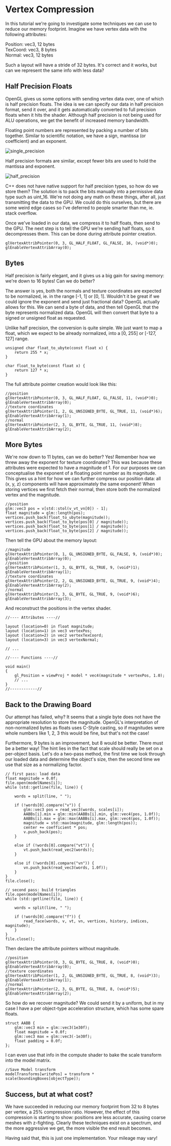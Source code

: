 # Vertex Compression
In this tutorial we're going to investigate some techniques we can use to reduce our memory footprint. Imagine we have vertex data with the following attributes:

Position: vec3, 12 bytes \
TexCoord: vec3, 8 bytes \
Normal: vec3, 12 bytes

Such a layout will have a stride of 32 bytes. It's correct and it works, but can we represent the same info with less data?

## Half Precision Floats
OpenGL gives us some options with sending vertex data over, one of which is half precision floats. The idea is we can specify our data in half precision format, send it over, and it gets automatically converted to full precision floats when it hits the shader. Although half precision is not being used for ALU operations, we get the benefit of increased memory bandwidth.

Floating point numbers are represented by packing a number of bits together. Similar to scientific notation, we have a sign, mantissa (or coefficient) and an exponent.

![single_precision](img/single_precision.jpg)

Half precision formats are similar, except fewer bits are used to hold the mantissa and exponent.

![half_precision](img/half_precision.webp)

C++ does not have native support for half precision types, so how do we store them? The solution is to pack the bits manually into a permissive data type such as uint_16. We're not doing any math on these things, after all, just transmitting the data to the GPU. We could do this ourselves, but there are some weird edge cases so I've deferred to people smarter than me, ie. stack overflow.

Once we've loaded in our data, we compress it to half floats, then send to the GPU. The next step is to tell the GPU we're sending half floats, so it decompresses them. This can be done during attribute pointer creation.
```
glVertexAttribPointer(0, 3, GL_HALF_FLOAT, GL_FALSE, 16, (void*)0);
glEnableVertexAttribArray(0);
```

## Bytes
Half precision is fairly elegant, and it gives us a big gain for saving memory: we're down to 16 bytes! Can we do better?

The answer is yes, both the normals and texture coordinates are expected to be normalized, ie. in the range [-1, 1] or [0, 1]. Wouldn't it be great if we could ignore the exponent and send just fractional data? OpenGL actually allows for this. We can send a byte of data, and then tell OpenGL that the byte represents normalized data. OpenGL will then convert that byte to a signed or unsigned float as requested.

Unlike half precision, the conversion is quite simple. We just want to map a float, which we expect to be already normalized, into a [0, 255] or [-127, 127] range.
```
unsigned char float_to_ubyte(const float x) {
    return 255 * x;
}

char float_to_byte(const float x) {
    return 127 * x;
}
```

The full attribute pointer creation would look like this:
```
//position
glVertexAttribPointer(0, 3, GL_HALF_FLOAT, GL_FALSE, 11, (void*)0);
glEnableVertexAttribArray(0);
//texture coordinates
glVertexAttribPointer(1, 2, GL_UNSIGNED_BYTE, GL_TRUE, 11, (void*)6);
glEnableVertexAttribArray(1);
//normal
glVertexAttribPointer(2, 3, GL_BYTE, GL_TRUE, 11, (void*)8);
glEnableVertexAttribArray(2);
```

## More Bytes
We're now down to 11 bytes, can we do better? Yes! Remember how we threw away the exponent for texture coordinates? This was because these attributes were expected to have a magnitude of 1. For our purposes we can conceptualise the exponent of a floating point number as its magnitude. This gives us a hint for how we can further compress our position data: all (x, y, z) components will have approximately the same exponent! When storing vertices we first fetch their normal, then store both the normalized vertex and the magnitude.
```
//position
glm::vec3 pos = v[std::stol(v_vt_vn[0]) - 1];
float magnitude = glm::length(pos);
vertices.push_back(float_to_ubyte(magnitude));
vertices.push_back(float_to_byte(pos[0] / magnitude));
vertices.push_back(float_to_byte(pos[1] / magnitude));
vertices.push_back(float_to_byte(pos[2] / magnitude));
```

Then tell the GPU about the memory layout:
```
//magnitude
glVertexAttribPointer(0, 1, GL_UNSIGNED_BYTE, GL_FALSE, 9, (void*)0);
glEnableVertexAttribArray(0);
//position
glVertexAttribPointer(1, 3, GL_BYTE, GL_TRUE, 9, (void*)1);
glEnableVertexAttribArray(1);
//texture coordinates
glVertexAttribPointer(2, 2, GL_UNSIGNED_BYTE, GL_TRUE, 9, (void*)4);
glEnableVertexAttribArray(2);
//normal
glVertexAttribPointer(3, 3, GL_BYTE, GL_TRUE, 9, (void*)6);
glEnableVertexAttribArray(3);
```

And reconstruct the positions in the vertex shader.
```
//---- Attributes ----//

layout (location=0) in float magnitude;
layout (location=1) in vec3 vertexPos;
layout (location=2) in vec2 vertexTexCoord;
layout (location=3) in vec3 vertexNormal;

// ...

//---- Functions ----//

void main()
{
    gl_Position = viewProj * model * vec4(magnitude * vertexPos, 1.0);
    // ...
}
//------------//
```

## Back to the Drawing Board
Our attempt has failed, why? It seems that a single byte does not have the appropriate
resolution to store the magnitude. OpenGL's interpretation of non-normalized bytes as floats uses C-Style casting,
so if magnitudes were whole numbers like 1, 2, 3 this would be fine, but that's not the case!

Furthermore, 9 bytes is an improvement, but 8 would be better. There must be a better way!
The hint lies in the fact that scale should really be set on a per-object basis.
Let's do a two-pass method, the first time we look through our loaded data and determine the object's size,
then the second time we use that size as a normalizing factor.

```
// first pass: load data
float magnitude = 0.0f;
file.open(modelNames[i]);
while (std::getline(file, line)) {

    words = split(line, " ");

    if (!words[0].compare("v")) {
        glm::vec3 pos = read_vec3(words, scales[i]);
        AABBs[i].min = glm::min(AABBs[i].min, glm::vec4(pos, 1.0f));
        AABBs[i].max = glm::max(AABBs[i].max, glm::vec4(pos, 1.0f));
        magnitude = std::max(magnitude, glm::length(pos));
        center += coefficient * pos;
        v.push_back(pos);
    }

    else if (!words[0].compare("vt")) {
        vt.push_back(read_vec2(words));
    }

    else if (!words[0].compare("vn")) {
        vn.push_back(read_vec3(words, 1.0f));
    }
}
file.close();

// second pass: build triangles
file.open(modelNames[i]);
while (std::getline(file, line)) {

    words = split(line, " ");

    if (!words[0].compare("f")) {
        read_face(words, v, vt, vn, vertices, history, indices, magnitude);
    }
}
file.close();
```

Then declare the attribute pointers without magnitude.
```
//position
glVertexAttribPointer(0, 3, GL_BYTE, GL_TRUE, 8, (void*)0);
glEnableVertexAttribArray(0);
//texture coordinates
glVertexAttribPointer(1, 2, GL_UNSIGNED_BYTE, GL_TRUE, 8, (void*)3);
glEnableVertexAttribArray(1);
//normal
glVertexAttribPointer(2, 3, GL_BYTE, GL_TRUE, 8, (void*)5);
glEnableVertexAttribArray(2);
```

So how do we recover magnitude? We could send it by a uniform, but in my case I have a per object-type acceleration structure, which has some spare floats.

```
struct AABB {
    glm::vec3 min = glm::vec3(1e30f);
    float magnitude = 0.0f;
    glm::vec3 max = glm::vec3(-1e30f);
    float padding = 0.0f;
};
```

I can even use that info in the compute shader to bake the scale transform into the model matrix.
```
//Save Model transform
modelTransforms[writePos] = transform * scale(boundingBoxes[objectType]);
```

## Success, but at what cost?
We have succeeded in reducing our memory footprint from 32 to 8 bytes per vertex, a 25% compression ratio.
However, the effect of this compression is starting to show: positions are less accurate, causing coarse meshes with z-fighting.
Clearly these techniques exist on a spectrum, and the more aggressive we get, the more visible the end result becomes.

Having said that, this is just one implementation. Your mileage may vary!